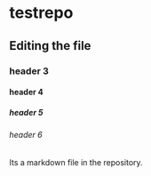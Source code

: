 # testrepo

## Editing the file
### header 3
#### header 4
##### header 5
###### header 6

Its a markdown file in the repository.

